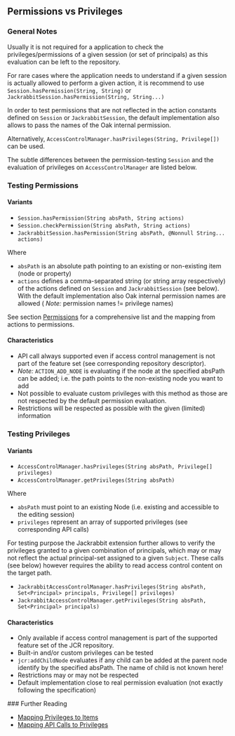 <!--
   Licensed to the Apache Software Foundation (ASF) under one or more
   contributor license agreements.  See the NOTICE file distributed with
   this work for additional information regarding copyright ownership.
   The ASF licenses this file to You under the Apache License, Version 2.0
   (the "License"); you may not use this file except in compliance with
   the License.  You may obtain a copy of the License at

       http://www.apache.org/licenses/LICENSE-2.0

   Unless required by applicable law or agreed to in writing, software
   distributed under the License is distributed on an "AS IS" BASIS,
   WITHOUT WARRANTIES OR CONDITIONS OF ANY KIND, either express or implied.
   See the License for the specific language governing permissions and
   limitations under the License.
-->

Permissions vs Privileges
--------------------------------------------------------------------------------

### General Notes

Usually it is not required for a application to check the privileges/permissions
of a given session (or set of principals) as this evaluation can be left
to the repository.

For rare cases where the application needs to understand if a given session is 
actually allowed to perform a given action, it is recommend to use `Session.hasPermission(String, String)`
or `JackrabbitSession.hasPermission(String, String...)`

In order to test permissions that are not reflected in the action constants
defined on `Session` or `JackrabbitSession`, the default implementation also allows
to pass the names of the Oak internal permission. 

Alternatively, `AccessControlManager.hasPrivileges(String, Privilege[])` can be used.

The subtle differences between the permission-testing `Session`  and the evaluation
of privileges on `AccessControlManager` are listed below.

### Testing Permissions

#### Variants

- `Session.hasPermission(String absPath, String actions)`
- `Session.checkPermission(String absPath, String actions)`
- `JackrabbitSession.hasPermission(String absPath, @Nonnull String... actions)`

Where

- `absPath` is an absolute path pointing to an existing or non-existing item (node or property)
- `actions` defines a comma-separated string (or string array respectively) of the actions defined on `Session` and `JackrabbitSession` (see below). 
  With the default implementation also Oak internal permission names are allowed ( _Note:_ permission names != privilege names)
  
See section [Permissions](../permission.html#oak_permissions) for a comprehensive
list and the mapping from actions to permissions.

#### Characteristics

- API call always supported even if access control management is not part of the feature set (see corresponding repository descriptor).
- _Note:_ `ACTION_ADD_NODE` is evaluating if the node at the specified absPath can be added; i.e. the path points to the non-existing node you want to add
- Not possible to evaluate custom privileges with this method as those are not respected by the default permission evaluation.
- Restrictions will be respected as possible with the given (limited) information 


### Testing Privileges

#### Variants

- `AccessControlManager.hasPrivileges(String absPath, Privilege[] privileges)`
- `AccessControlManager.getPrivileges(String absPath)`

Where

- `absPath` must point to an existing Node (i.e. existing and accessible to the editing session)
- `privileges` represent an array of supported privileges (see corresponding API calls)

For testing purpose the Jackrabbit extension further allows to verify the privileges 
granted to a given combination of principals, which may or may not reflect the actual 
principal-set assigned to a given `Subject`. These calls (see below) however
requires the ability to read access control content on the target path.

- `JackrabbitAccessControlManager.hasPrivileges(String absPath, Set<Principal> principals, Privilege[] privileges)`
- `JackrabbitAccessControlManager.getPrivileges(String absPath, Set<Principal> principals)`

#### Characteristics

- Only available if access control management is part of the supported feature set of the JCR repository.
- Built-in and/or custom privileges can be tested
- `jcr:addChildNode` evaluates if any child can be added at the parent node identify by the specified absPath. The name of child is not known here! 
- Restrictions may or may not be respected
- Default implementation close to real permission evaluation (not exactly following the specification)

<a name="further_reading"/>
### Further Reading

- [Mapping Privileges to Items](../privilege/mappingtoitems.html)
- [Mapping API Calls to Privileges](../privilege/mappingtoprivileges.html)



